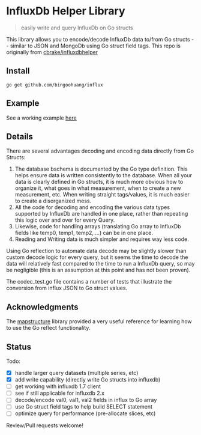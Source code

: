 # InfluxDb Helper Library

> easily write and query InfluxDb on Go structs

This library allows you to encode/decode InfluxDb data to/from Go structs -- similar to JSON and MongoDb using Go struct
field tags.  This repo is originally from [cbrake/influxdbhelper](https://github.com/cbrake/influxdbhelper)

## Install

```
go get github.com/bingoohuang/influx
```

## Example

See a working example [here](cmd/influxdemo/main.go)

## Details

There are several advantages decoding and encoding data directly from Go Structs:

1. The database bschema is documented by the Go type definition. This helps ensure data is written consistently to the
   database. When all your data is clearly defined in Go structs, it is much more obvious how to organize it, what goes
   in what measurement, when to create a new measurement, etc. When writing straight tags/values, it is much easier to
   create a disorganized mess.
1. All the code for decoding and encoding the various data types supported by InfluxDb are handled in one place, rather
   than repeating this logic over and over for every Query.
1. Likewise, code for handling arrays (translating Go array to InfluxDb fields like temp0, temp1, temp2, ...) can be in
   one place.
1. Reading and Writing data is much simpler and requires way less code.

Using Go reflection to automate data decode may be slightly slower than custom decode logic for every query, but it
seems the time to decode the data will relatively fast compared to the time to run a InfluxDb query, so may be
negligible (this is an assumption at this point and has not been proven).

The codec_test.go file contains a number of tests that illustrate the conversion from influx JSON to Go struct values.

## Acknowledgments

The [mapstructure](https://github.com/mitchellh/mapstructure) library provided a very useful reference for learning how
to use the Go reflect functionality.

## Status

Todo:

- [x] handle larger query datasets (multiple series, etc)
- [x] add write capability (directly write Go structs into influxdb)
- [ ] get working with influxdb 1.7 client
- [ ] see if still applicable for influxdb 2.x
- [ ] decode/encode val0, val1, val2 fields in influx to Go array
- [ ] use Go struct field tags to help build SELECT statement
- [ ] optimize query for performance (pre-allocate slices, etc)

Review/Pull requests welcome!
